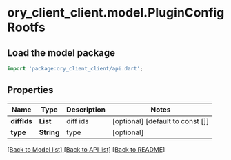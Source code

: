 # ory_client_client.model.PluginConfigRootfs

## Load the model package
```dart
import 'package:ory_client_client/api.dart';
```

## Properties
Name | Type | Description | Notes
------------ | ------------- | ------------- | -------------
**diffIds** | **List<String>** | diff ids | [optional] [default to const []]
**type** | **String** | type | [optional] 

[[Back to Model list]](../README.md#documentation-for-models) [[Back to API list]](../README.md#documentation-for-api-endpoints) [[Back to README]](../README.md)


